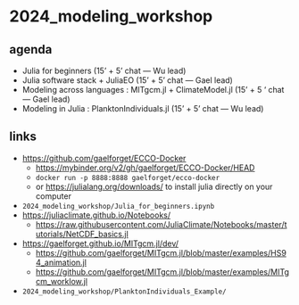 # 2024_modeling_workshop

## agenda

- Julia for beginners (15’ + 5’ chat — Wu lead)
- Julia software stack + JuliaEO (15’ + 5’ chat — Gael lead)
- Modeling across languages : MITgcm.jl + ClimateModel.jl (15’ + 5 ‘ chat — Gael lead)
- Modeling in Julia : PlanktonIndividuals.jl (15’ + 5’ chat — Wu lead)

## links

- <https://github.com/gaelforget/ECCO-Docker>
  - <https://mybinder.org/v2/gh/gaelforget/ECCO-Docker/HEAD>
  - `docker run -p 8888:8888 gaelforget/ecco-docker`
  - or <https://julialang.org/downloads/> to install julia directly on your computer
- `2024_modeling_workshop/Julia_for_beginners.ipynb`
- <https://juliaclimate.github.io/Notebooks/>
  - <https://raw.githubusercontent.com/JuliaClimate/Notebooks/master/tutorials/NetCDF_basics.jl>
- <https://gaelforget.github.io/MITgcm.jl/dev/>
  - <https://github.com/gaelforget/MITgcm.jl/blob/master/examples/HS94_animation.jl>
  - <https://github.com/gaelforget/MITgcm.jl/blob/master/examples/MITgcm_worklow.jl>
- `2024_modeling_workshop/PlanktonIndividuals_Example/`
